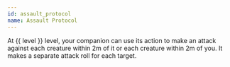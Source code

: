 ```yaml
---
id: assault_protocol
name: Assault Protocol
---
```

At {{ level }} level, your companion can use its action to make an attack against each creature within 2m of it or each 
creature within 2m of you. It makes a separate attack roll for each target.